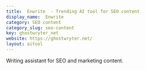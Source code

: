 ```yaml
---
title:  Enwrite  - Trending AI tool for SEO content
display_name:  Enwrite 
category: SEO content
category_slug: seo-content
key: ghostwryter_net
website: https://ghostwryter.net/
layout: aitool
---
```


Writing assistant for SEO and marketing content.
